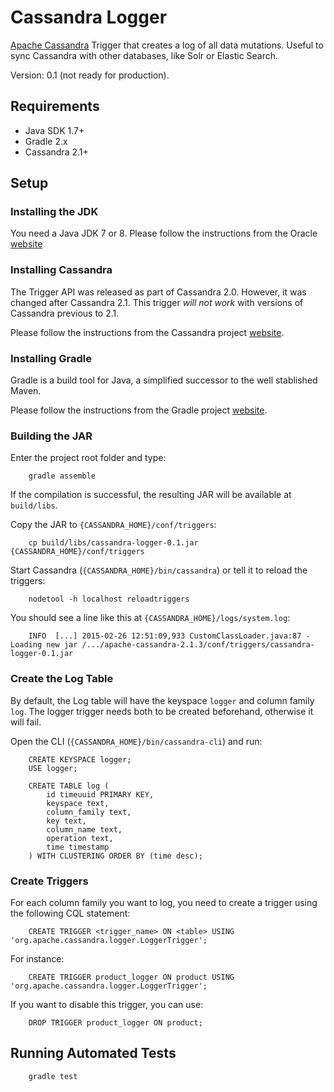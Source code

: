 Cassandra Logger
================

[Apache Cassandra](http://cassandra.apache.org) Trigger that creates a log of all data mutations. Useful to sync Cassandra with other databases, like Solr or Elastic Search.

Version: 0.1 (not ready for production).

Requirements
------------

- Java SDK 1.7+
- Gradle 2.x
- Cassandra 2.1+

Setup
-----

### Installing the JDK

You need a Java JDK 7 or 8. Please follow the instructions from the Oracle [website](http://docs.oracle.com/javase/7/docs/webnotes/install/)

### Installing Cassandra

The Trigger API was released as part of Cassandra 2.0. However, it was changed after Cassandra 2.1. This trigger *will not work* with versions of Cassandra previous to 2.1.

Please follow the instructions from the Cassandra project [website](http://wiki.apache.org/cassandra/GettingStarted).

### Installing Gradle

Gradle is a build tool for Java, a simplified successor to the well stablished Maven.

Please follow the instructions from the Gradle project [website](http://gradle.org/installation).

### Building the JAR

Enter the project root folder and type:

        gradle assemble

If the compilation is successful, the resulting JAR will be available at `build/libs`.

Copy the JAR to `{CASSANDRA_HOME}/conf/triggers`:

        cp build/libs/cassandra-logger-0.1.jar {CASSANDRA_HOME}/conf/triggers

Start Cassandra (`{CASSANDRA_HOME}/bin/cassandra`) or tell it to reload the triggers:

        nodetool -h localhost reloadtriggers

You should see a line like this at `{CASSANDRA_HOME}/logs/system.log`:

        INFO  [...] 2015-02-26 12:51:09,933 CustomClassLoader.java:87 - Loading new jar /.../apache-cassandra-2.1.3/conf/triggers/cassandra-logger-0.1.jar

### Create the Log Table

By default, the Log table will have the keyspace `logger` and column family `log`. The logger trigger needs both to be created beforehand, otherwise it will fail.

Open the CLI (`{CASSANDRA_HOME}/bin/cassandra-cli`) and run:

        CREATE KEYSPACE logger;
        USE logger;
        
        CREATE TABLE log (
            id timeuuid PRIMARY KEY,
            keyspace text,
            column_family text,
            key text,
            column_name text,
            operation text,
            time timestamp
        ) WITH CLUSTERING ORDER BY (time desc);

### Create Triggers

For each column family you want to log, you need to create a trigger using the following CQL statement:

        CREATE TRIGGER <trigger_name> ON <table> USING 'org.apache.cassandra.logger.LoggerTrigger';

For instance:

        CREATE TRIGGER product_logger ON product USING 'org.apache.cassandra.logger.LoggerTrigger';

If you want to disable this trigger, you can use:

        DROP TRIGGER product_logger ON product;

Running Automated Tests
-----------------------

        gradle test
